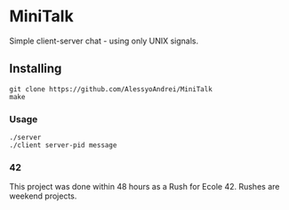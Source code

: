 # MiniTalk

Simple client-server chat - using only UNIX signals.

## Installing

```
git clone https://github.com/AlessyoAndrei/MiniTalk
make
```

### Usage

```
./server
./client server-pid message
```


### 42 

This project was done within 48 hours as a Rush for Ecole 42. Rushes are weekend projects.
